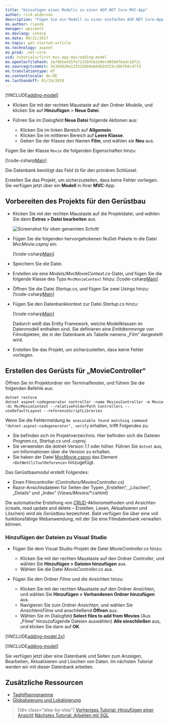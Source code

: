 ```yaml
---
title: "Hinzufügen eines Modells zu einer ASP.NET Core MVC-App"
author: rick-anderson
description: "Fügen Sie ein Modell zu einer einfachen ASP.NET Core-App hinzu."
ms.author: riande
manager: wpickett
ms.devlang: csharp
ms.date: 09/22/2017
ms.topic: get-started-article
ms.technology: aspnet
ms.prod: .net-core
uid: tutorials/first-mvc-app-mac/adding-model
ms.openlocfilehash: 3a7db5e435fe72150feb1e0ec905b6f6adc16f2c
ms.sourcegitcommit: 3e303620a125325bb9abd4b2d315c106fb8c47fd
ms.translationtype: HT
ms.contentlocale: de-DE
ms.lasthandoff: 01/19/2018
---
```

[!INCLUDE[adding-model](../../includes/mvc-intro/adding-model1.md)]

* Klicken Sie mit der rechten Maustaste auf den Ordner *Modelle*, und klicken Sie auf **Hinzufügen** > **Neue Datei**. 
* Führen Sie im Dialogfeld **Neue Datei** folgende Aktionen aus:

  * Klicken Sie im linken Bereich auf **Allgemein**.
  * Klicken Sie im mittleren Bereich auf **Leere Klasse**.
  * Geben Sie der Klasse den Namen **Film**, und wählen sie **Neu** aus.

Fügen Sie der Klasse `Movie` die folgenden Eigenschaften hinzu:

[!code-csharp[Main](../../tutorials/first-mvc-app/start-mvc/sample/MvcMovie/Models/MovieNoEF.cs?name=snippet_1)]

Die Datenbank benötigt das Feld `ID` für den primären Schlüssel.

Erstellen Sie das Projekt, um sicherzustellen, dass keine Fehler vorliegen. Sie verfügen jetzt über ein **Modell** in Ihrer **MVC**-App.

## <a name="prepare-the-project-for-scaffolding"></a>Vorbereiten des Projekts für den Gerüstbau

- Klicken Sie mit der rechten Maustaste auf die Projektdatei, und wählen Sie dann **Extras > Datei bearbeiten** aus.

  ![Screenshot für oben genannten Schritt](adding-model/_static/1.png)

- Fügen Sie die folgenden hervorgehobenen NuGet-Pakete in die Datei *MvcMovie.csproj* ein:
             
  [!code-csharp[Main](../first-mvc-app-xplat/start-mvc/sample/MvcMovie/MvcMovie.csproj?highlight=7,10)]

- Speichern Sie die Datei.

- Erstellen sie eine *Models/MvcMovieContext.cs*-Datei, und fügen Sie die folgende Klasse des Typs `MvcMovieContext` hinzu: [!code-csharp[Main](../../tutorials/first-mvc-app-xplat/start-mvc/sample/MvcMovie/Models/MvcMovieContext.cs)]
   
- Öffnen Sie die Datei *Startup.cs*, und fügen Sie zwei Usings hinzu: [!code-csharp[Main](../../tutorials/first-mvc-app-xplat/start-mvc/sample/MvcMovie/Startup.cs?name=snippet1&highlight=1,2)]

- Fügen Sie den Datenbankkontext zur Datei *Startup.cs* hinzu:

   [!code-csharp[Main](../../tutorials/first-mvc-app-xplat/start-mvc/sample/MvcMovie/Startup.cs?name=snippet2&highlight=6-7)]

  Dadurch weiß das Entity Framework, welche Modellklassen im Datenmodell enthalten sind. Sie definieren eine *Entitätenmenge* von Filmobjekten, die in der Datenbank als Tabelle namens „Film“ dargestellt wird.

- Erstellen Sie das Projekt, um sicherzustellen, dass keine Fehler vorliegen.

## <a name="scaffold-the-moviecontroller"></a>Erstellen des Gerüsts für „MovieController“

Öffnen Sie im Projektordner ein Terminalfenster, und führen Sie die folgenden Befehle aus:

```
dotnet restore
dotnet aspnet-codegenerator controller -name MoviesController -m Movie -dc MvcMovieContext --relativeFolderPath Controllers --useDefaultLayout --referenceScriptLibraries 
```
Wenn Sie die Fehlermeldung `No executable found matching command "dotnet-aspnet-codegenerator", verify` erhalten, trifft Folgendes zu:

 * Sie befinden sich im Projektverzeichnis. Hier befinden sich die Dateien *Program.cs*, *Startup.cs* und *.csproj*.
 * Sie verwenden die dotnet-Version 1.1 oder höher. Führen Sie `dotnet` aus, um Informationen über die Version zu erhalten.
 * Sie haben der Datei [MvcMovie.csproj](#prepare-the-project-for-scaffolding) das Element `<DotNetCliToolReference>` hinzugefügt.
 
<!--
> [!NOTE]
> If you get an error when the scaffolding command runs, see [issue 444 in the scaffolding repository](https://github.com/aspnet/scaffolding/issues/444) for a workaround.
-->

Das Gerüstbaumodul erstellt Folgendes:

* Einen Filmcontroller (*Controllers/MoviesController.cs*)
* Razor-Ansichtsdateien für Seiten der Typen „Erstellen“, „Löschen“, „Details“ und „Index“ (*Views/Movies/\*.cshtml*)

Die automatische Erstellung von [CRUD](https://wikipedia.org/wiki/Create,_read,_update_and_delete)-Aktionsmethoden und Ansichten (create, read update and delete – Erstellen, Lesen, Aktualisieren und Löschen) wird als *Gerüstbau* bezeichnet. Bald verfügen Sie über eine voll funktionsfähige Webanwendung, mit der Sie eine Filmdatenbank verwalten können.

### <a name="add-the-files-to-visual-studio"></a>Hinzufügen der Dateien zu Visual Studio

* Fügen Sie dem Visual Studio-Projekt die Datei *MovieController.cs* hinzu:

  * Klicken Sie mit der rechten Maustaste auf den Ordner *Controller*, und wählen Sie **Hinzufügen > Dateien hinzufügen** aus.
  * Wählen Sie die Datei *MovieController.cs* aus.

* Fügen Sie den Ordner *Filme* und die Ansichten hinzu:

  * Klicken Sie mit der rechten Maustaste auf den Ordner *Ansichten*, und wählen Sie **Hinzufügen > Vorhandenen Ordner hinzufügen** aus.
  * Navigieren Sie zum Ordner *Ansichten*, und wählen Sie *Ansichten\Filme* und anschließend **Öffnen** aus.
  * Wählen Sie im Dialogfeld **Select files to add from Movies** (Aus „Filme“ hinzuzufügende Dateien auswählen) **Alle einschließen** aus, und klicken Sie dann auf **OK**.

[!INCLUDE[adding-model 2x](../../includes/mvc-intro/adding-model2xp.md)]

[!INCLUDE[adding-model](../../includes/mvc-intro/adding-model3.md)]

Sie verfügen jetzt über eine Datenbank und Seiten zum Anzeigen, Bearbeiten, Aktualisieren und Löschen von Daten. Im nächsten Tutorial werden wir mit dieser Datenbank arbeiten.

## <a name="additional-resources"></a>Zusätzliche Ressourcen

* [Taghilfsprogramme](xref:mvc/views/tag-helpers/intro)
* [Globalisierung und Lokalisierung](xref:fundamentals/localization)

>[!div class="step-by-step"]
[Vorheriges Tutorial: Hinzufügen einer Ansicht](adding-view.md)
[Nächstes Tutorial: Arbeiten mit SQL](working-with-sql.md)  
